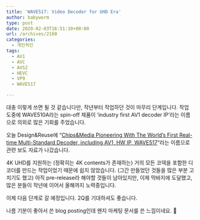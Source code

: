 ```yaml
---
title: 'WAVE517: Video Decoder for UHD Era'
author: babyworm
type: post
date: 2020-02-03T16:51:10+00:00
url: /archives/2160
categories:
  - 개인적인
tags:
  - AV1
  - AVC
  - AVS2
  - HEVC
  - VP9
  - WAVE517

---
```

대충 이렇게 쓰면 될 것 같습니다만, 작년부터 작업하던 것이 마무리 단계입니다. 작업 도중에 WAVE510A라는 spin-off 제품이 &#8216;industry first AV1 decoder IP&#8217;라는 이름으로 의외로 많은 기회를 주었습니다. 

오늘 Design&Reuse에 &#8220;[Chips&Media Pioneering With The World&#8217;s First Real-time Multi-Standard Decoder, including AV1, HW IP, WAVE517][1]&#8220;라는 이름으로 관련 보도 자료가 나갔습니다. 

4K UHD를 지원하는 (정확히는 4K contents가 존재하는) 거의 모든 코덱을 포함한 디코더를 만드는 작업이었기 때문에 쉽지 않았습니다. (그간 만들었던 것들을 많은 부분 고치기도 했고) 아직 pre-release라 해야할 것들이 남아있지만, 이제 막바지에 도달했고, 많은 분들이 작년에 이어서 올해까지 노력중입니다. 

이제 다음 단계로 갈 예정입니다. 2Q를 기대하셔도 좋습니다. 

나름 기분이 좋아서 쓴 blog posting인데 왠지 마케팅 문서를 쓴 느낌이네요. 🙂

 [1]: https://www.design-reuse.com/news/47463/chips-media-real-time-multi-standard-video-decoder.html